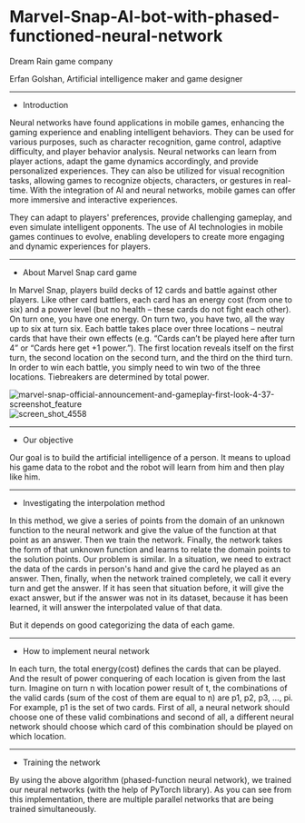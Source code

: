# Marvel-Snap-AI-bot-with-phased-functioned-neural-network

Dream Rain game company

Erfan Golshan, Artificial intelligence maker and game designer

---------------------------------------------------------------------------


* Introduction

Neural networks have found applications in mobile games, enhancing the gaming experience and enabling intelligent behaviors. They can be used for various purposes, such as character recognition, game control, 
adaptive difficulty, and player behavior analysis. Neural networks can learn from player actions, adapt the game dynamics accordingly, and provide personalized experiences. They can also be utilized for visual 
recognition tasks, allowing games to recognize objects, characters, or gestures in real-time. With the integration of AI and neural networks, mobile games can offer more immersive and interactive experiences. 

They can adapt to players' preferences, provide challenging gameplay, and even simulate intelligent opponents. The use of AI technologies in mobile games continues to evolve, enabling developers to create more 
engaging and dynamic experiences for players.

---------------------------------------------------------------------------
* About Marvel Snap card game

In Marvel Snap, players build decks of 12 cards and battle against other players. Like other card battlers, each card has an energy cost (from one to six) and a power level (but no health – these cards do not 
fight each other). On turn one, you have one energy. On turn two, you have two, all the way up to six at turn six. Each battle takes place over three locations – neutral cards that have their own effects (e.g. 
“Cards can’t be played here after turn 4” or “Cards here get +1 power.”). The first location reveals itself on the first turn, the second location on the second turn, and the third on the third turn. In order to
win each battle, you simply need to win two of the three locations. Tiebreakers are determined by total power.

![marvel-snap-official-announcement-and-gameplay-first-look-4-37-screenshot_feature](https://github.com/erfan-golshan/Marvel-Snap-card-game-with-phased-functioned-neural-network/assets/129675348/13ed9bc7-4b33-474f-91d9-8ec63b94828b)
![screen_shot_4558](https://github.com/erfan-golshan/Marvel-Snap-card-game-with-phased-functioned-neural-network/assets/129675348/dab1d9f3-ccef-48d6-983b-e9cb18d917be)



---------------------------------------------------------------------------
* Our objective

Our goal is to build the artificial intelligence of a person. It means to upload his game data to the robot and the robot will learn from him and then play like him.

---------------------------------------------------------------------------
* Investigating the interpolation method

In this method, we give a series of points from the domain of an unknown function to the neural network and give the value of the function at that point as an answer. Then we train the network. Finally, the 
network takes the form of that unknown function and learns to relate the domain points to the solution points. Our problem is similar. In a situation, we need to extract the data of the cards in person's hand 
and give the card he played as an answer. Then, finally, when the network trained completely, we call it every turn and get the answer. If it has seen that situation before, it will give the exact answer, but if 
the answer was not in its dataset, because it has been learned, it will answer the interpolated value of that data. 

But it depends on good categorizing the data of each game.

---------------------------------------------------------------------------
* How to implement neural network

In each turn, the total energy(cost) defines the cards that can be played. And the result of power conquering of each location is given from the last turn. Imagine on turn n with location power result of t, the 
combinations of the valid cards (sum of the cost of them are equal to n) are p1, p2, p3, …, pi. For example, p1 is the set of two cards. First of all, a neural network should choose one of these valid 
combinations and second of all, a different neural network should choose which card of this combination should be played on which location.


---------------------------------------------------------------------------
* Training the network

By using the above algorithm (phased-function neural network), we trained our neural networks (with the help of PyTorch library). As you can see from this implementation, there are multiple parallel networks 
that are being trained simultaneously. 


